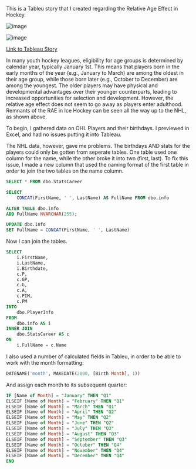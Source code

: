 This is a Tableu story that I created regarding the Relative Age Effect in Hockey.

![image](https://private-user-images.githubusercontent.com/169910014/337406771-ab2b38f2-33a0-43f9-b9a0-f8fe8a9bca15.png?jwt=eyJhbGciOiJIUzI1NiIsInR5cCI6IkpXVCJ9.eyJpc3MiOiJnaXRodWIuY29tIiwiYXVkIjoicmF3LmdpdGh1YnVzZXJjb250ZW50LmNvbSIsImtleSI6ImtleTUiLCJleHAiOjE3MTc3MDE3MzMsIm5iZiI6MTcxNzcwMTQzMywicGF0aCI6Ii8xNjk5MTAwMTQvMzM3NDA2NzcxLWFiMmIzOGYyLTMzYTAtNDNmOS1iOWEwLWY4ZmU4YTliY2ExNS5wbmc_WC1BbXotQWxnb3JpdGhtPUFXUzQtSE1BQy1TSEEyNTYmWC1BbXotQ3JlZGVudGlhbD1BS0lBVkNPRFlMU0E1M1BRSzRaQSUyRjIwMjQwNjA2JTJGdXMtZWFzdC0xJTJGczMlMkZhd3M0X3JlcXVlc3QmWC1BbXotRGF0ZT0yMDI0MDYwNlQxOTE3MTNaJlgtQW16LUV4cGlyZXM9MzAwJlgtQW16LVNpZ25hdHVyZT0yOWE0OTk0OTJkZWViZjUxMDU5Zjk4MTA5Y2UzMDE0OGNhMDA5ODVmYzJlMWFiY2M4ZjhjZTk2OTUxZTFhOTVjJlgtQW16LVNpZ25lZEhlYWRlcnM9aG9zdCZhY3Rvcl9pZD0wJmtleV9pZD0wJnJlcG9faWQ9MCJ9.yI1owTNEti6Rm2tHHuWmEMbgsqYmovk3eI75tBXD7O0)

![image](https://private-user-images.githubusercontent.com/169910014/337406844-60d43e24-1c33-468a-bf66-11d895adef37.png?jwt=eyJhbGciOiJIUzI1NiIsInR5cCI6IkpXVCJ9.eyJpc3MiOiJnaXRodWIuY29tIiwiYXVkIjoicmF3LmdpdGh1YnVzZXJjb250ZW50LmNvbSIsImtleSI6ImtleTUiLCJleHAiOjE3MTc3MDE4MTcsIm5iZiI6MTcxNzcwMTUxNywicGF0aCI6Ii8xNjk5MTAwMTQvMzM3NDA2ODQ0LTYwZDQzZTI0LTFjMzMtNDY4YS1iZjY2LTExZDg5NWFkZWYzNy5wbmc_WC1BbXotQWxnb3JpdGhtPUFXUzQtSE1BQy1TSEEyNTYmWC1BbXotQ3JlZGVudGlhbD1BS0lBVkNPRFlMU0E1M1BRSzRaQSUyRjIwMjQwNjA2JTJGdXMtZWFzdC0xJTJGczMlMkZhd3M0X3JlcXVlc3QmWC1BbXotRGF0ZT0yMDI0MDYwNlQxOTE4MzdaJlgtQW16LUV4cGlyZXM9MzAwJlgtQW16LVNpZ25hdHVyZT1iZGNiNTM2NzRhNmUwOGMzZWE4NmY0NDg0Y2I1ODY4ZjZjZDg0YzRkNTBmMWI4NjZjOTdkZjBiZjBjN2IwNmQ2JlgtQW16LVNpZ25lZEhlYWRlcnM9aG9zdCZhY3Rvcl9pZD0wJmtleV9pZD0wJnJlcG9faWQ9MCJ9.lTgun5XeGFRb6IEy33SGXk3o3lWqddVo7UdPhxJ6JGU)

[Link to Tableau Story](https://public.tableau.com/app/profile/nicholas.mangione1725/viz/HockeyRAE/Story1)

In many youth hockey leagues, eligibility for age groups is determined by calendar year, typically January 1st. This means that players born in the early months of the year (e.g., January to March) are among the oldest in their age group, while those born later (e.g., October to December) are among the youngest. The older players may have physical and developmental advantages over their younger counterparts, leading to increased opportunities for selection and development. However, the relative age effect does not seem to go away as players enter adulthood. Remnants of the RAE in Ice Hockey can be seen all the way up to the NHL, as shown above.

To begin, I gathered data on OHL Players and their birthdays. I previewed in Excel, and had no issues putting it into Tableau.

The NHL data, however, gave me problems. The birthdays AND stats for the players could only be gotten from seperate tables. One table used one column for the name, while the other broke it into two (first, last).
To fix this issue, I made a new column that used the naming format of the first table in order to join the two tables on the name column.

```SQL
SELECT * FROM dbo.StatsCareer 

SELECT 
    CONCAT(FirstName, ' ', LastName) AS FullName FROM dbo.info

ALTER TABLE dbo.info
ADD FullName NVARCHAR(255);

UPDATE dbo.info
SET FullName = CONCAT(FirstName, ' ', LastName)
```

Now I can join the tables.

```SQL
SELECT 
    i.FirstName, 
    i.LastName, 
    i.Birthdate, 
    c.P,
	c.GP,
	c.G,
	c.A,
	c.PIM,
	c.PM
INTO 
    dbo.PlayerInfo
FROM 
    dbo.info AS i
INNER JOIN 
    dbo.StatsCareer AS c
ON 
    i.FullName = c.Name
```
I also used a number of calculated fields in Tableu, in order to be able to work with the month formatting:

```SQL
DATENAME('month', MAKEDATE(2000, [Birth Month], 1))
```

And assign each month to its subsequent quarter:

```SQL
IF [Name of Month] = "January" THEN "Q1"
ELSEIF [Name of Month] = "February" THEN "Q1"
ELSEIF [Name of Month] = "March" THEN "Q1"
ELSEIF [Name of Month] = "April" THEN "Q2"
ELSEIF [Name of Month] = "May" THEN "Q2"
ELSEIF [Name of Month] = "June" THEN "Q2"
ELSEIF [Name of Month] = "July" THEN "Q3"
ELSEIF [Name of Month] = "August" THEN "Q3"
ELSEIF [Name of Month] = "September" THEN "Q3"
ELSEIF [Name of Month] = "October" THEN "Q4"
ELSEIF [Name of Month] = "November" THEN "Q4"
ELSEIF [Name of Month] = "December" THEN "Q4"
END
```
